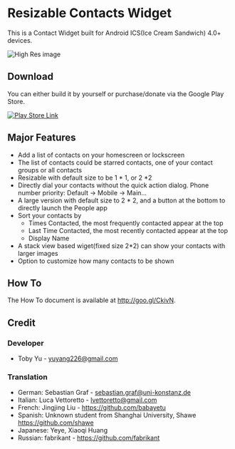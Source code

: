 # Resizable Contacts Widget

This is a Contact Widget built for Android ICS(Ice Cream Sandwich) 4.0+ devices.

![High Res image](http://farm9.staticflickr.com/8331/8403009487_0d39319580_m.jpg)

## Download

You can either build it by yourself or purchase/donate via the Google Play Store.

<a href="https://play.google.com/store/apps/details?id=com.gmail.yuyang226.contactswidget.pro">![Play Store Link](http://developer.android.com/images/brand/en_generic_rgb_wo_60.png)</a>


## Major Features

* Add a list of contacts on your homescreen or lockscreen
* The list of contacts could be starred contacts, one of your contact groups or all contacts
* Resizable with default size to be 1 * 1, or 2 *2
* Directly dial your contacts without the quick action dialog. Phone number priority: Default -> Mobile -> Main...
* A large version with default size to 2 * 2, and a button at the bottom to directly launch the People app
* Sort your contacts by 
    * Times Contacted, the most frequently contacted appear at the top
    * Last Time Contacted, the most recently contacted appear at the top
    * Display Name
* A stack view based wiget(fixed size 2*2) can show your contacts with larger images
* Option to customize how many contacts to be shown

## How To

The How To document is available at http://goo.gl/CkivN.

## Credit

### Developer

* Toby Yu - <yuyang226@gmail.com>

### Translation

* German: Sebastian Graf - <sebastian.graf@uni-konstanz.de>
* Italian: Luca Vettoretto - <lvettoretto@gmail.com>
* French: Jingjing Liu - <https://github.com/babayetu>
* Spanish: Unknown student from Shanghai University, Shawe <https://github.com/shawe>
* Japanese: Yeye, Xiaoqi Huang
* Russian: fabrikant - <https://github.com/fabrikant>
